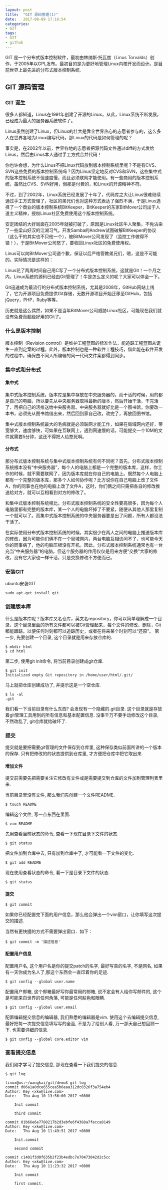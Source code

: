```yaml
---
layout: post
title:  "GIT 源码管理(1)"
date:   2017-08-09 17:16:54
categories:
- GIT
tags:
- GIT
- github
---
```



GIT 是一个分布式版本控制软件，最初由林纳斯·托瓦兹（Linus Torvalds）创作，于2005年以GPL发布。最初目的是为更好地管理Linux内核开发而设计。是目前世界上最先进的分布式版本控制系统.



## GIT 源码管理

### GIT 诞生

很多人都知道，Linus在1991年创建了开源的Linux，从此，Linux系统不断发展，已经成为最大的服务器系统软件了。

Linus虽然创建了Linux，但Linux的壮大是靠全世界热心的志愿者参与的，这么多人在世界各地为Linux编写代码，那Linux的代码是如何管理的呢？

事实是，在2002年以前，世界各地的志愿者把源代码文件通过diff的方式发给Linus，然后由Linus本人通过手工方式合并代码！

你也许会想，为什么Linus不把Linux代码放到版本控制系统里呢？不是有CVS、SVN这些免费的版本控制系统吗？因为Linus坚定地反对CVS和SVN，这些集中式的版本控制系统不但速度慢，而且必须联网才能使用。有一些商用的版本控制系统，虽然比CVS、SVN好用，但那是付费的，和Linux的开源精神不符。

不过，到了2002年，Linux系统已经发展了十年了，代码库之大让Linus很难继续通过手工方式管理了，社区的弟兄们也对这种方式表达了强烈不满，于是Linus选择了一个商业的版本控制系统BitKeeper，BitKeeper的东家BitMover公司出于人道主义精神，授权Linux社区免费使用这个版本控制系统。

安定团结的大好局面在2005年就被打破了，原因是Linux社区牛人聚集，不免沾染了一些梁山好汉的江湖习气。开发Samba的Andrew试图破解BitKeeper的协议（这么干的其实也不只他一个），被BitMover公司发现了（监控工作做得不错！），于是BitMover公司怒了，要收回Linux社区的免费使用权。

Linus可以向BitMover公司道个歉，保证以后严格管教弟兄们，嗯，这是不可能的。实际情况是这样的：

Linus花了两周时间自己用C写了一个分布式版本控制系统，这就是Git！一个月之内，Linux系统的源码已经由Git管理了！牛是怎么定义的呢？大家可以体会一下。

Git迅速成为最流行的分布式版本控制系统，尤其是2008年，GitHub网站上线了，它为开源项目免费提供Git存储，无数开源项目开始迁移至GitHub，包括jQuery，PHP，Ruby等等。

历史就是这么偶然，如果不是当年BitMover公司威胁Linux社区，可能现在我们就没有免费而超级好用的Git了。

### 什么是版本控制

版本控制（Revision control）是维护工程蓝图的标准作法，能追踪工程蓝图从诞生一直到定案的过程。此外，版本控制也是一种软件工程技巧，借此能在软件开发的过程中，确保由不同人所编辑的同一代码文件案都得到同步。

### 集中式和分布式

#### 集中式

集中式版本控制系统，版本库是集中存放在中央服务器的，而干活的时候，用的都是自己的电脑，所以要先从中央服务器取得最新的版本，然后开始干活，干完活了，再把自己的活推送给中央服务器。中央服务器就好比是一个图书馆，你要改一本书，必须先从图书馆借出来，然后回到家自己改，改完了，再放回图书馆。

集中式版本控制系统最大的毛病就是必须联网才能工作，如果在局域网内还好，带宽够大，速度够快，可如果在互联网上，遇到网速慢的话，可能提交一个10M的文件就需要5分钟，这还不得把人给憋死啊。

#### 分布式

那分布式版本控制系统与集中式版本控制系统有何不同呢？首先，分布式版本控制系统根本没有“中央服务器”，每个人的电脑上都是一个完整的版本库，这样，你工作的时候，就不需要联网了，因为版本库就在你自己的电脑上。既然每个人电脑上都有一个完整的版本库，那多个人如何协作呢？比方说你在自己电脑上改了文件A，你的同事也在他的电脑上改了文件A，这时，你们俩之间只需把各自的修改推送给对方，就可以互相看到对方的修改了。

和集中式版本控制系统相比，分布式版本控制系统的安全性要高很多，因为每个人电脑里都有完整的版本库，某一个人的电脑坏掉了不要紧，随便从其他人那里复制一个就可以了。而集中式版本控制系统的中央服务器要是出了问题，所有人都没法干活了。

在实际使用分布式版本控制系统的时候，其实很少在两人之间的电脑上推送版本库的修改，因为可能你们俩不在一个局域网内，两台电脑互相访问不了，也可能今天你的同事病了，他的电脑压根没有开机。因此，分布式版本控制系统通常也有一台充当“中央服务器”的电脑，但这个服务器的作用仅仅是用来方便“交换”大家的修改，没有它大家也一样干活，只是交换修改不方便而已。

### 安装GIT

ubuntu安装GIT

```
sudo apt-get install git
```

### 创建版本库

什么是版本库呢？版本库又名仓库，英文名repository，你可以简单理解成一个目录，这个目录里面的所有文件都可以被Git管理起来，每个文件的修改、删除，Git都能跟踪，以便任何时刻都可以追踪历史，或者在将来某个时刻可以“还原”。
第一步, 先要创建一个目录, 这个目录就是用来存放仓库的.

```
$ mkdir html
$ cd html
```

第二步, 使用git init命令, 将当前目录创建成git仓库.

```
$ git init
Initialized empty Git repository in /home/user/html/.git/
```

马上就把仓库创建成功了, 并提示这是一个空仓库.

```
$ ls -al
.git
```

我们看一下当前目录有什么东西? 会发现有一个隐藏的.git目录. 这个目录就是存放着git管理工具用到的所有信息和基本配置信息. 没事千万不要手动修改这个目录, 不然改乱了, git仓库就给破坏了.

### 提交

提交就是要把需要git管理的文件保存到仓库里, 这种保存类似前面所讲的一个版本的保存.
只有把修改的的状态提供到仓库里, 才方便把仓库中把它取出来.

#### 增加文件

提交前需要先把需要关注它修改有文件或是需要提交到仓库的文件加到管理列表里来.

当前目录里没有文件, 那么我们先创建一个文件README.

```
$ touch README
```

编辑这个文件, 写一点东西在里面.

```
$ vim README
```

先用查看当前状态的命令, 查看一下现在目录下文件的状态.

```
$ git status
```

把文件加到仓库中去, 只有加到仓库中了, 才可能看一下文件的变化.

```
$ git add README
```

现在使用查看状态的命令, 看一下是目录下文件的状态.

```
$ git status
```

#### 提交

```
$ git commit
```

如果你已经配置完下面的用户信息，那么他会弹出一个vim窗口，让你填写这次提交的描述.

当然有更快捷的方式不需要弹出窗口．如下：

```
$ git commit -m '描述信息'
```

#### 配置用户信息

配置用户名, 这个用户名是你的提交patch的名字, 最好写真的名字, 不是网名, 如果有一天你成为名人了,那这个东西会一直印着你的足迹.

```
$ git config --global user.name
```

配置用户邮箱, 这个邮箱最好写你最常用的邮箱, 说不定会有人给你写邮件的, 这个是可能来自世界的任何角落, 可能是任何肤色和眼睛.

```
$ git config --global user.email
```

配置编辑提交信息的编辑器, 我们熟悉的编辑器是vim. 使用这个去编辑提交信息, 最好把每一次提交信息填写写的全面, 不是为了给别人看, 万一那天自己想回顾一下. 也需要详细的信息.

```
$ git config --global core.editor vim
```

### 查看提交信息

我们刚才学习了提交信息, 那现在查看一下我们提交的信息.

```
$ git log
```

```
linux@os:~/wangkai/git/demo$ git log
commit d06a1a0dce655cea5b6eaa312dc0326f3a754eb4
Author: Key <xkw@live.com>
Date:   Thu Aug 10 13:56:00 2017 +0800

    Init commit

    third commit

commit 01b66e6e7780217b2d3ebfe6f4388a7fecca8149
Author: Key <xkw@live.com>
Date:   Thu Aug 10 11:49:51 2017 +0800

    Init.commit

    second commit

commit c1401f3d0f635b2f23b4edbc7e70473042d2c5cc
Author: Key <xkw@live.com>
Date:   Thu Aug 10 11:23:32 2017 +0800

    Init commit

    first commit.

```
